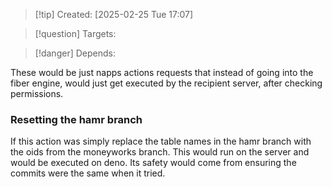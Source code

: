 
>[!tip] Created: [2025-02-25 Tue 17:07]

>[!question] Targets: 

>[!danger] Depends: 

These would be just napps actions requests that instead of going into the fiber engine, would just get executed by the recipient server, after checking permissions.
### Resetting the hamr branch
If this action was simply replace the table names in the hamr branch with the oids from the moneyworks branch.
This would run on the server and would be executed on deno.  Its safety would come from ensuring the commits were the same when it tried.